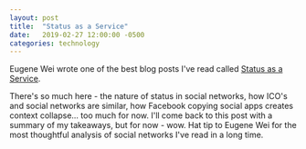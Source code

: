 ```yaml
---
layout: post
title:  "Status as a Service"
date:   2019-02-27 12:00:00 -0500
categories: technology
---
```


Eugene Wei wrote one of the best blog posts I've  read called [Status as a Service](https://www.eugenewei.com/blog/2019/2/19/status-as-a-service). 

There's so much here - the nature of status in social networks, how ICO's and social networks are similar, how Facebook copying social apps creates context collapse... too much for now. I'll come back to this post with a summary of my takeaways, but for now - wow. Hat tip to Eugene Wei for the most thoughtful analysis of social networks I've read in a long time. 


